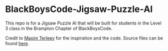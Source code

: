 # BlackBoysCode-Jigsaw-Puzzle-AI
This repo is for a Jigsaw Puzzle AI that will be built for students in the Level 3 class in the Brampton Chapter of BlackBoysCode.

Credit to [Maxim Terleev](https://towardsdatascience.com/jigsaw-puzzle-ai-from-a-to-z-b4bdb53d8686) for the inspiration and the code. Source files can be found [here](https://github.com/MaximTerleev/Jigsaw-Puzzle-AI).
